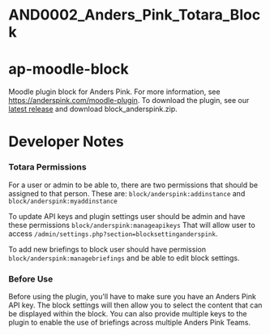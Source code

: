 # AND0002_Anders_Pink_Totara_Block

# ap-moodle-block

Moodle plugin block for Anders Pink.
For more information, see https://anderspink.com/moodle-plugin.
To download the plugin, see our [latest release](https://github.com/anderspink/totara-block_anderspink/releases/latest) and download block_anderspink.zip.

# Developer Notes

### Totara Permissions

For a user or admin to be able to, there are two permissions that should be assigned to that person. These are:
`block/anderspink:addinstance` and `block/anderspink:myaddinstance`

To update API keys and plugin settings user should be admin and have these permissions `block/anderspink:manageapikeys`
That will allow user to access `/admin/settings.php?section=blocksettinganderspink`.

To add new briefings to block user should have permission `block/anderspink:managebriefings` and be able to edit block settings.

### Before Use

Before using the plugin, you'll have to make sure you have an Anders Pink API key. The block settings will then allow you to select the content that can be displayed within the block.
You can also provide multiple keys to the plugin to enable the use of briefings across multiple Anders Pink Teams.
